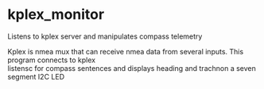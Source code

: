 # kplex_monitor
Listens to kplex server and manipulates compass telemetry 

Kplex is nmea mux that can receive nmea data from several inputs. This program connects to kplex   
listensc for compass sentences and displays heading and trachnon a seven segment I2C LED 
